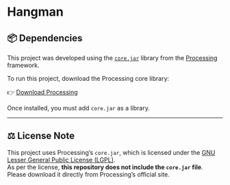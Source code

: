 # Hangman


## 📦 Dependencies

This project was developed using the [`core.jar`](https://github.com/processing/processing) library from the [Processing](https://processing.org) framework.

To run this project, download the Processing core library:

👉 [Download Processing](https://processing.org/download/)

Once installed, you must add `core.jar` as a library.

---

## ⚖ License Note

This project uses Processing’s `core.jar`, which is licensed under the [GNU Lesser General Public License (LGPL)](https://www.gnu.org/licenses/lgpl-3.0.html).  
As per the license, **this repository does not include the `core.jar` file**. Please download it directly from Processing’s official site.